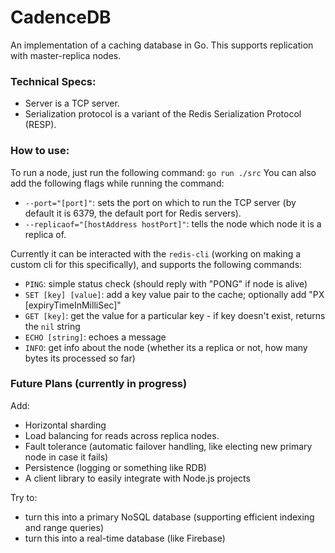 # CadenceDB
An implementation of a caching database in Go. This supports replication with master-replica nodes.

### Technical Specs:
- Server is a TCP server.
- Serialization protocol is a variant of the Redis Serialization Protocol (RESP).
  
### How to use:
To run a node, just run the following command:
`go run ./src`
You can also add the following flags while running the command:
- `--port="[port]"`: sets the port on which to run the TCP server (by default it is 6379, the default port for Redis servers).
- `--replicaof="[hostAddress hostPort]"`: tells the node which node it is a replica of.

Currently it can be interacted with the `redis-cli` (working on making a custom cli for this specifically), and supports the following commands:
- `PING`: simple status check (should reply with "PONG" if node is alive)
- `SET [key] [value]`: add a key value pair to the cache; optionally add "PX [expiryTimeInMilliSec]"
- `GET [key]`: get the value for a particular key - if key doesn't exist, returns the `nil` string
- `ECHO [string]`: echoes a message
- `INFO`: get info about the node (whether its a replica or not, how many bytes its processed so far)

### Future Plans (currently in progress)
Add:
- Horizontal sharding
- Load balancing for reads across replica nodes.
- Fault tolerance (automatic failover handling, like electing new primary node in case it fails)
- Persistence (logging or something like RDB)
- A client library to easily integrate with Node.js projects

Try to:
- turn this into a primary NoSQL database (supporting efficient indexing and range queries)
- turn this into a real-time database (like Firebase)
